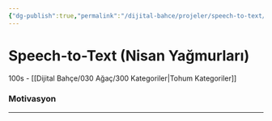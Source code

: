 ```yaml
---
{"dg-publish":true,"permalink":"/dijital-bahce/projeler/speech-to-text/","title":"Speech-to-Text","tags":["tohum","projeler","april-rain"],"noteIcon":"","created":"2025-03-19T22:14:19.672+03:00","updated":"2025-03-19T22:21:44.148+03:00"}
---
```



# Speech-to-Text (Nisan Yağmurları)

100s - [[Dijital Bahçe/030 Ağaç/300 Kategoriler\|Tohum Kategoriler]]
### Motivasyon




---



